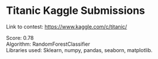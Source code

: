 # Titanic Kaggle Submissions
Link to contest: https://www.kaggle.com/c/titanic/

Score: 0.78\
Algorithm: RandomForestClassifier\
Libraries used: Sklearn, numpy, pandas, seaborn, matplotlib.
